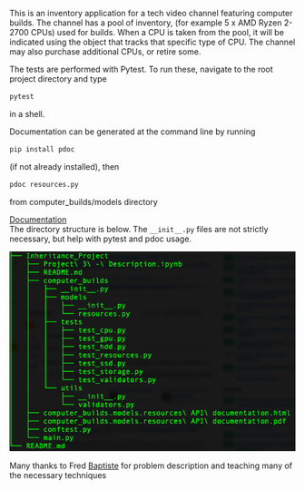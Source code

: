 This is an inventory application for a tech video channel featuring computer builds.
The channel has a pool of inventory, (for example 5 x AMD Ryzen 2-2700 CPUs) used for builds.
When a CPU is taken from the pool, it will be indicated using the object that tracks that 
specific type of CPU. The channel may also purchase additional CPUs, or retire some.

The tests are performed with Pytest.  To run these, navigate to the root project directory and type 
```bash 
pytest 
``` 
in a shell.

Documentation can be generated at the command line by running
```bash 
pip install pdoc
``` 
(if not already installed), then
```bash 
pdoc resources.py 
```
from computer_builds/models directory


[Documentation](https://dapopov-st.github.io/Inventory-classes-with-pytest-and-pdoc/#Resources.category)
<br/>The directory structure is below. The `__init__.py` files are not strictly necessary, but help with pytest and pdoc usage.

![alt text](https://github.com/dapopov-st/Inventory-classes-with-pytest-and-pdoc/blob/main/directory_struct.png?raw=true)

Many thanks to Fred [Baptiste](https://www.udemy.com/user/fredbaptiste/) for problem description and teaching many of the necessary techniques

